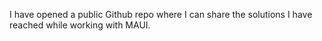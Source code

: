 I have opened a public Github repo where I can share the solutions I have reached while working with MAUI.

